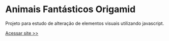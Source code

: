 # Animais Fantásticos Origamid
Projeto para estudo de alteração de elementos visuais utilizando javascript.

<a href="https://joao-xarrua.github.io/animais-fantasticos/"> Acessar site >></a>
